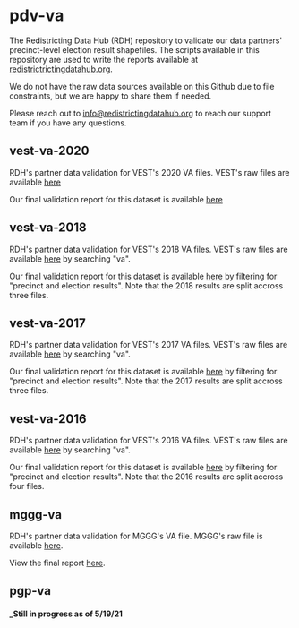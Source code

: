# pdv-va

The Redistricting Data Hub (RDH) repository to validate our data partners' precinct-level election result shapefiles. The scripts available in this repository are used to write the reports available at [redistrictrictingdatahub.org]([https://redistrictingdatahub.org/](https://redistrictingdatahub.org/)). 

We do not have the raw data sources available on this Github due to file constraints, but we are happy to share them if needed. 

Please reach out to info@redistrictingdatahub.org to reach our support team if you have any questions. 

## vest-va-2020

RDH's partner data validation for VEST's 2020 VA files. VEST's raw files are available [here](https://dataverse.harvard.edu/file.xhtml?fileId=5371929&version=28.0)

Our final validation report for this dataset is available [here](https://redistrictingdatahub.org/dataset/vest-2020-virginia-precinct-boundaries-and-election-results-shapefile/) 

## vest-va-2018

RDH's partner data validation for VEST's 2018 VA files. VEST's raw files are available [here](https://dataverse.harvard.edu/dataset.xhtml?persistentId=doi:10.7910/DVN/UBKYRU) by searching "va".

Our final validation report for this dataset is available [here](https://redistrictingdatahub.org/state/virginia/) by filtering for "precinct and election results". Note that the 2018 results are split accross three files. 

## vest-va-2017

RDH's partner data validation for VEST's 2017 VA files. VEST's raw files are available [here](https://dataverse.harvard.edu/file.xhtml?persistentId=doi:10.7910/DVN/VNJAB1/5DSWLQ&version=5.1 ) by searching "va". 

Our final validation report for this dataset is available [here](https://redistrictingdatahub.org/state/virginia/) by filtering for "precinct and election results". Note that the 2017 results are split accross three files. 

## vest-va-2016

RDH's partner data validation for VEST's 2016 VA files. VEST's raw files are available [here](https://dataverse.harvard.edu/dataset.xhtml?persistentId=doi:10.7910/DVN/NH5S2I) by searching "va". 

Our final validation report for this dataset is available [here](https://redistrictingdatahub.org/state/virginia/) by filtering for "precinct and election results". Note that the 2016 results are split accross four files. 

## mggg-va

RDH's partner data validation for MGGG's VA file. MGGG's raw file is available [here](https://github.com/mggg-states/VA-shapefiles).

View the final report [here](https://redistrictingdatahub.org/dataset/mggg-virginia-precincts-and-election-results/).

## pgp-va

#### _Still in progress as of 5/19/21


